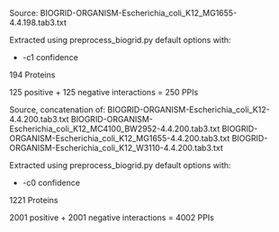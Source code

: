 Source: BIOGRID-ORGANISM-Escherichia_coli_K12_MG1655-4.4.198.tab3.txt  
  
Extracted using preprocess_biogrid.py default options with:  
- -c1 confidence 

194 Proteins  

125 positive + 125 negative interactions = 250 PPIs 

Source, concatenation of:
BIOGRID-ORGANISM-Escherichia_coli_K12-4.4.200.tab3.txt
BIOGRID-ORGANISM-Escherichia_coli_K12_MC4100_BW2952-4.4.200.tab3.txt
BIOGRID-ORGANISM-Escherichia_coli_K12_MG1655-4.4.200.tab3.txt
BIOGRID-ORGANISM-Escherichia_coli_K12_W3110-4.4.200.tab3.txt
  
Extracted using preprocess_biogrid.py default options with:  
- -c0 confidence 

1221 Proteins  

2001 positive + 2001 negative interactions = 4002 PPIs 
